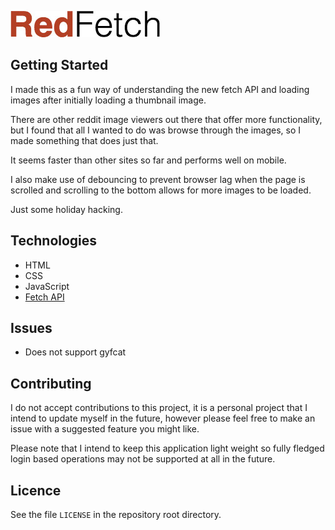 ![RedFetch Logo](/images/redfetch.jpg "RedFetch Logo")

## Getting Started
I made this as a fun way of understanding the new fetch API and loading images after initially loading a thumbnail image.

There are other reddit image viewers out there that offer more functionality, but I found that all I wanted to do was browse through the images, so I made something that does just that. 

It seems faster than other sites so far and performs well on mobile.

I also make use of debouncing to prevent browser lag when the page is scrolled and scrolling to the bottom allows for more images to be loaded.

Just some holiday hacking.

## Technologies
* HTML
* CSS
* JavaScript
* [Fetch API](https://developer.mozilla.org/en/docs/Web/API/Fetch_API)

## Issues
* Does not support gyfcat

## Contributing
I do not accept contributions to this project, it is a personal project that I intend to update myself in the future, however please feel free to make an issue with a suggested feature you might like.

Please note that I intend to keep this application light weight so fully fledged login based operations may not be supported at all in the future.

## Licence
See the file `LICENSE` in the repository root directory.